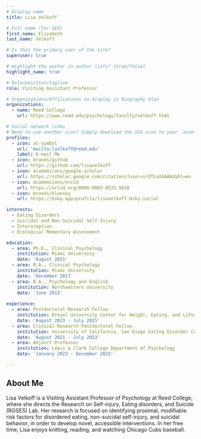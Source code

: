 ```yaml
---
# Display name
title: Lisa Velkoff

# Full name (for SEO)
first_name: Elizabeth
last_name: Velkoff

# Is this the primary user of the site?
superuser: true

# Highlight the author in author lists? (true/false)
highlight_name: true

# Role/position/tagline
role: Visiting Assistant Professor

# Organizations/Affiliations to display in Biography blox
organizations:
  - name: Reed College
    url: https://www.reed.edu/psychology/faculty/velkoff.html

# Social network links
# Need to use another icon? Simply download the SVG icon to your `assets/media/icons/` folder.
profiles:
  - icon: at-symbol
    url: 'mailto:lvelkoff@reed.edu'
    label: E-mail Me
  - icon: brands/github
    url: https://github.com/lisavelkoff
  - icon: academicons/google-scholar
    url: https://scholar.google.com/citations?user=irQTLaIAAAAJ&hl=en
  - icon: academicons/orcid
    url: https://orcid.org/0000-0003-0535-5620
  - icon: brands/bluesky
    url: https://bsky.app/profile/lisavelkoff.bsky.social

interests:
  - Eating Disorders
  - Suicidal and Non-Suicidal Self-Injury
  - Interoception
  - Ecological Momentary Assessment

education:
  - area: Ph.D., Clinical Psychology
    institution: Miami University
    date: 'August 2021'
  - area: M.A., Clinical Psychology
    institution: Miami University
    date: 'December 2017'
  - area: B.A., Psychology and English 
    institution: Northwestern University
    date: 'June 2013'
    
experience:
  - area: Postdoctoral Research Fellow
    institution: Drexel University Center for Weight, Eating, and Lifestyle Science
    date: 'August 2023 - July 2025'
  - area: Clinical Research Postdoctoral Fellow
    institution: University of California, San Diego Eating Disorder Center for Treatment and Research
    date: 'August 2021 - July 2023'
  - area: Adjunct Professor
    institution: Lewis & Clark College Department of Psychology
    date: 'January 2023 - December 2023'

---
```


## About Me

Lisa Velkoff is a Visiting Assistant Professor of Psychology at Reed College, where she directs the Research on Self-injury, Eating disorders, and Suicide (ROSES) Lab. Her research is focused on identifying proximal, modifiable risk factors for disordered eating, non-suicidal self-injury, and suicidal behavior, in order to develop novel, accessible interventions. In her free time, Lisa enjoys knitting, reading, and watching Chicago Cubs baseball.
